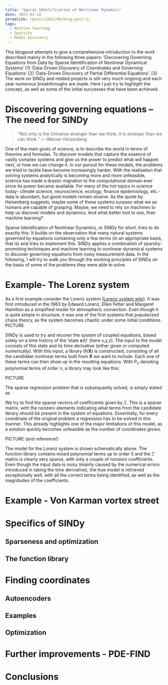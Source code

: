 ```yaml
---
title: 'Sparse Identification of Nonlinear Dynamics'
date: 2023-02-10
permalink: /posts/2012/08/blog-post-1/
tags:
  - Machine learning
  - Sparsity
  - Model discovery
---
```


This blogpost attempts to give a comprehensive introduction to the work described mainly in the following three papers:
‘Discovering Governing Equations from Data by Sparse Identification of Nonlinear Dynamical Systems’ [1]
‘Data-Driven Discovery of Coordinates and Governing Equations’ [2]
‘Data-Driven Discovery of Partial Differential Equations’. [3]
The work on SINDy and related projects is still very much ongoing and each year numerous breakthroughs are made. Here I just try to highlight the concept, as well as some of the initial successes that have been achieved.


Discovering governing equations – The need for SINDy
======
 > “Not only is the Universe stranger than we think, it is stranger than we can think.” ---<cite>Werner Heisenberg.</cite>


One of the main goals of science, is to describe the world in terms of theories and formulas. To discover models that capture the essence of vastly complex systems and give us the power to predict what will happen next, or how we can change it. In our pursuit for these models, the problems we tried to tackle have become increasingly harder. With the realisation that solving systems analytically is becoming more and more unfeasible, science has made a drastic migration to the computational domain ever since its power became available. 
For many of the hot topics in science today- climate science, neuroscience, ecology, finance epidemiology, etc.- data is abundant, but good models remain elusive. As the quote by Heisenberg suggests, maybe some of these systems surpass what we as humans are capable of grasping. Maybe, we need to rely on machines to help us discover models and dynamics. And what better tool to use, than machine learning?

Sparse Identification of Nonlinear Dynamics, or SINDy for short, tries to do exactly this. It builds on the observation that many natural systems governed by equations containing only a few terms (in an appropriate basis, that is) and tries to implement this. SINDy applies a combination of sparsity-promoting techniques and machine learning to nonlinear dynamical systems to discover governing equations from noisy measurement data. 
In the following, I will try to walk you through the working principles of SINDy on the basis of some of the problems they were able to solve.


Example- The Lorenz system
======
As a first example consider the Lorenz system ([Lorenz system wiki](https://en.wikipedia.org/wiki/Lorenz_system)). It was first introduced in the 1963 by Edward Lorenz, Ellen Fetter and Margaret Hamilton as a simplified model for atmospheric convection. Even though it is quite simple in structure, it was one of the first systems that popularized chaos theory, as the system becomes chaotic under some initial conditions.
PICTURE	

SINDy is used to try and recover the system of coupled equations, based solely on a time history of the ‘state **x**(t)’ (here x,y,z). The input to the model consists of this state and its time derivative (either given or computed numerically). With this input, a library $\Theta$(**X**) is constructed, consisting of all the candidate nonlinear terms built from **X** we want to include. Each one of these terms can then show up in the resulting equations. With P<sub>n</sub> denoting polynomial terms of order n, a library may look like this:

PICTURE
 

The sparse regression problem that is subsequantly solved, is simply stated as 
 
We try to find the sparse vectors of coefficients given by $\Xi$. This is a sparse matrix, with the nonzero elements indicating what terms from the candidate library should be present in the system of equations. Essentially, for every coordinate of the original problem a regression has to be solved in this manner. This already highlights one of the major limitations of this model, as a solution quickly becomes unfeasible as the number of coordinates grows.

PICTURE (and reference!)

The model for the Lorenz system is shown schematically above. The function library contains mixed polynomial terms up to order 5 and the $\Xi$ matrix is clearly very sparse, with only a couple of nonzero coefficients. Even though the input data is noisy (mainly caused by the numerical errors introduced in taking the time derivative), the true model is retrieved exceptionally well, with all the correct terms being identified, as well as the magnitudes of the coefficients.


Example - Von Karman vortex street
=====




Specifics of SINDy
=====

Sparseness and optimization
------


The function library
------

Finding coordinates
=====

Autoencoders
------

Examples
------

Optimization
------


Further improvements - PDE-FIND
=====



Conclusions
=====
